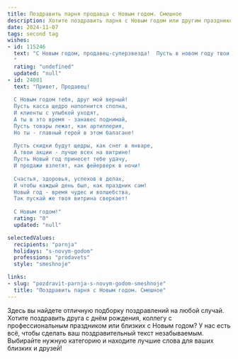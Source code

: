 ```yaml
---
title: Поздравить парня продавца с Новым годом. Смешное
description: Хотите поздравить парня с Новым годом или другим праздником? Наш ИИ создаст незабываемое поздравление, а вы обязательно выделитесь среди других.  
date: 2024-11-07
tags: second tag
wishes:
- id: 115246
  text: "С Новым годом, продавец-суперзвезда!  Пусть в новом году твои продажи взлетят выше елки, а клиенты будут настолько довольны, что будут дарить тебе не только деньги, но и горы мандаринов!  Желаю тебе  успеха, который будет таким же ошеломительным, как твой новогодний  отпуск (который, надеюсь, будет долгим и сладким)!
  "
  rating: "undefined"
  updated: "null"
- id: 24081
  text: "Привет, Продавец!
  
  С Новым годом тебя, друг мой верный!
  Пусть касса щедро наполнится сполна,
  И клиенты с улыбкой уходят,
  А ты в это время - занавес поднимай,
  Пусть товары лежат, как артиллерия,
  Но ты - главный герой в этом балагане!
  
  Пусть скидки будут щедры, как снег в январе,
  А твои акции - лучше всех на витрине!
  Пусть Новый год принесет тебе удачу,
  И продажи взлетят, как фейерверк в ночи!
  
  Счастья, здоровья, успехов в делах,
  И чтобы каждый день был, как праздник сам!
  Новый год - время чудес и волшебства,
  Так пускай же твоя витрина сверкает!
  
  С Новым годом!"
  rating: "0"
  updated: "null"

selectedValues:
  recipients: "parnja"
  holidays: "s-novym-godom"
  professions: "prodavets"
  style: "smeshnoje"

links:
- slug: "pozdravit-parnja-s-novym-godom-smeshnoje"
  title: "Поздравить парня с Новым годом. Смешное"
---
```


Здесь вы найдете отличную подборку поздравлений на любой случай. 
Хотите поздравить друга с днём рождения, коллегу с профессиональным праздником или близких с Новым годом? У нас есть всё, чтобы сделать ваш поздравительный текст незабываемым. Выбирайте нужную категорию и находите лучшие слова для ваших близких и друзей!

